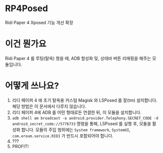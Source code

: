 # RP4Posed
Ridi Paper 4 Xposed 기능 개선 확장

# 이건 뭔가요
Ridi Paper 4 를 루팅(탈옥) 했을 때, ADB 할성화 및, 상태바 버튼 리매핑을 해주는 모듈입니다.

# 어떻게 쓰나요?

1. 리디 페이퍼 4 에 초기 탈옥용 커스텀 Magisk 와 LSPosed 를 잘(tm) 설치합니다. 해당 방법은 이 문서에서 다루지 않습니다.
2. 리디 페이퍼 4에 ADB 를 어떤 형태로든 연결한 뒤, 이 모듈을 설치합니다.
3. `adb shell am broadcast -a android.provider.Telephony.SECRET_CODE -d android_secret_code://5776733` 명령을 통해, LSPosed 를 실행 후, 모듈을 활성화 합니다. 모듈의 주입 범위에는 `System framework`, `SystemUI`, `com.eroum.service.RIDI` 가 반드시 포함되어야 합니다.
4. ???
5. PROFIT!
